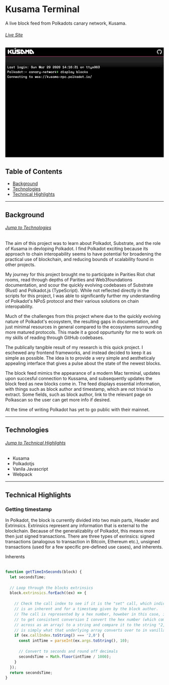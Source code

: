 # Kusama Terminal

A live block feed from Polkadots canary network, Kusama.

###### [Live Site](https://emostov.github.io/kusama-terminal/dist/)

![start-connection](src/connect-original-long.gif "Start Connection")

## Table of Contents

* [Background](#background)
* [Technologies](#technologies)
* [Technical Highlights](#technical-highligths)

---

## Background

###### [Jump to Technologies](#technologies)

The aim of this project was to learn about Polkadot, Substrate, and the role of Kusama in devloping Polkadot. I find Polkadot exciting because its approach to chain interopability seems to have potential for broadening the practical use of blockchain, and reducing bounds of scalability found in other projects.

My journey for this project brought me to participate in Parities Riot chat rooms, read through depths of Parities and Web3foundations documentation, and scour the quickly evolving codebases of Substrate (Rust) and Polkadot.js (TypeScript). While not reflected directly in the scripts for this project, I was able to significantly further my understanding of Polkadot's NPoS protocol and their various solutions on chain interopability.

Much of the challenges from this project where due to the quickly evolving nature of Polkadot's ecosystem, the resulting gaps in documentation, and just minimal resources in general compared to the ecosystems surrounding more matured protocols. This made it a good oppurtunity for me to work on my skills of reading through GitHub codebases.

The publically tangible result of my research is this quick project. I eschewed any frontend frameworks, and instead decided to keep it as simple as possible. The idea is to provide a very simple and aestheticaly appealing interface that gives a pulse about the state of the newest blocks.

The block feed mimics the appearance of a modern Mac terminal, updates upon succesful connection to Kussama, and subsequently updates the block feed as new blocks come in. The feed displays essential information, with things such as block author and timestamp, which are not trivial to extract. Some fields, such as block author, link to the relevant page on Polkascan so the user can get more info if desired.

At the time of writing Polkadot has yet to go public with their mainnet.

---

## Technologies

###### [Jump to Technical Highlights](#technical-highlights)

* Kusama
* Polkadotjs
* Vanila Javascript
* Webpack

---

## Technical Highlights

### Getting timestamp

In Polkadot, the block is currently divided into two main parts, Header and Extrinsics. Extrinsics represent any information that is external to the blockchain. Because of the generalizablity of Polkadot, this means more then just signed transactions. There are three types of exrinsics: signed transactions (analogous to transaction in Bitcoin, Ethereum etc.), unsigned transactions (used for a few specific pre-defined use cases), and inherents. 

Inherents

```javascript

function getTimeInSeconds(block) {
  let secondsTime;

  // Loop through the blocks extrinsics
  block.extrinsics.forEach((ex) => {

    // Check the call index to see if it is the "set" call, which indicates it
    // is an inherent and for a timestamp given by the block author.
    // The call is represented by a hex number, howeber in this case, in order
    // to get consistent conversion I convert the hex number (which comes
    // across as an array) to a string and compare it to the string "2,0", which
    // is simply what that underlying array converts over to in vanilla js.
    if (ex.callIndex.toString() === '2,0') {
      const intTime = parseInt(ex.args.toString(), 10);

      // Convert to seconds and round off decimals
      secondsTime = Math.floor(intTime / 1000);
    }
  });
  return secondsTime;
}

```